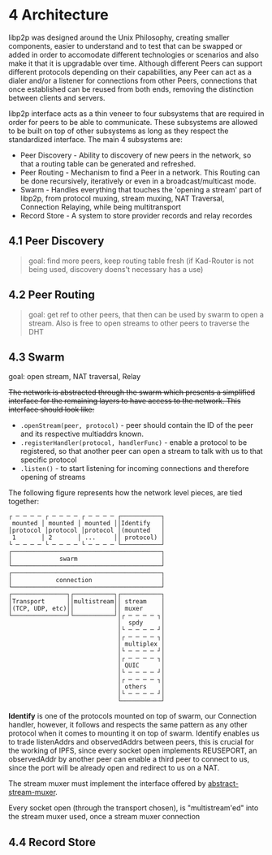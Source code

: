 4 Architecture
==============

libp2p was designed around the Unix Philosophy, creating smaller components, easier to understand and to test that can be swapped or added in order to accomodate different technologies or scenarios and also make it that it is upgradable over time.
Although different Peers can support different protocols depending on their capabilities, any Peer can act as a dialer and/or a listener for connections from other Peers, connections that once established can be reused from both ends, removing the distinction between clients and servers.

libp2p interface acts as a thin veneer to four subsystems that are required in order for peers to be able to communicate. These subsystems are allowed to be built on top of other subsystems as long as they respect the standardized interface. The main 4 subsystems are:

- Peer Discovery - Ability to discovery of new peers in the network, so that a routing table can be generated and refreshed.
- Peer Routing - Mechanism to find a Peer in a network. This Routing can be done recursively, iteratively or even in a broadcast/multicast mode.
- Swarm - Handles everything that touches the 'opening a stream' part of libp2p, from protocol muxing, stream muxing, NAT Traversal, Connection Relaying, while being multitransport
- Record Store - A system to store provider records and relay recordes

## 4.1 Peer Discovery

> goal: find more peers, keep routing table fresh (if Kad-Router is not being used, discovery doens't necessary has a use)

## 4.2 Peer Routing

> goal: get ref to other peers, that then can be used by swarm to open a stream. Also is free to open streams to other peers to traverse the DHT

## 4.3 Swarm

goal: open stream, NAT traversal, Relay

~~The network is abstracted through the swarm which presents a simplified interface for the remaining layers to have access to the network. This interface should look like:~~

- `.openStream(peer, protocol)` - peer should contain the ID of the peer and its respective multiaddrs known.
- `.registerHandler(protocol, handlerFunc)` - enable a protocol to be registered, so that another peer can open a stream to talk with us to that specific protocol
- `.listen()` - to start listening for incoming connections and therefore opening of streams

The following figure represents how the network level pieces, are tied together:

```
┌ ─ ─ ─ ─ ┌ ─ ─ ─ ─ ┌ ─ ─ ─ ─ ┌───────────┐
 mounted │ mounted │ mounted ││Identify   │
│protocol │protocol │protocol │(mounted   │
 1       │ 2       │ ...     ││ protocol) │
└ ─ ─ ─ ─ └ ─ ─ ─ ─ └ ─ ─ ─ ─ └───────────┘
┌─────────────────────────────────────────┐
│             swarm                       │
└─────────────────────────────────────────┘
┌─────────────────────────────────────────┐
│            connection                   │
└─────────────────────────────────────────┘
┌───────────────┐┌───────────┐┌───────────┐
│Transport      ││multistream││ stream    │
│(TCP, UDP, etc)││           ││ muxer     │
└───────────────┘└───────────┘│┌ ─ ─ ─ ─ ┐│
                              │  spdy     │
                              │└ ─ ─ ─ ─ ┘│
                              │┌ ─ ─ ─ ─ ┐│
                              │ multiplex │
                              │└ ─ ─ ─ ─ ┘│
                              │┌ ─ ─ ─ ─ ┐│
                              │ QUIC      │
                              │└ ─ ─ ─ ─ ┘│
                              │┌ ─ ─ ─ ─ ┐│
                              │ others    │
                              │└ ─ ─ ─ ─ ┘│
                              └───────────┘
```

**Identify** is one of the protocols mounted on top of swarm, our Connection handler, however, it follows and respects the same pattern as any other protocol when it comes to mounting it on top of swarm. Identify enables us to trade listenAddrs and observedAddrs between peers, this is crucial for the working of IPFS, since every socket open implements REUSEPORT, an observedAddr by another peer can enable a third peer to connect to us, since the port will be already open and redirect to us on a NAT.

The stream muxer must implement the interface offered by [abstract-stream-muxer](https://github.com/diasdavid/abstract-stream-muxer).

Every socket open (through the transport chosen), is "multistream'ed" into the stream muxer used, once a stream muxer connection

## 4.4 Record Store


